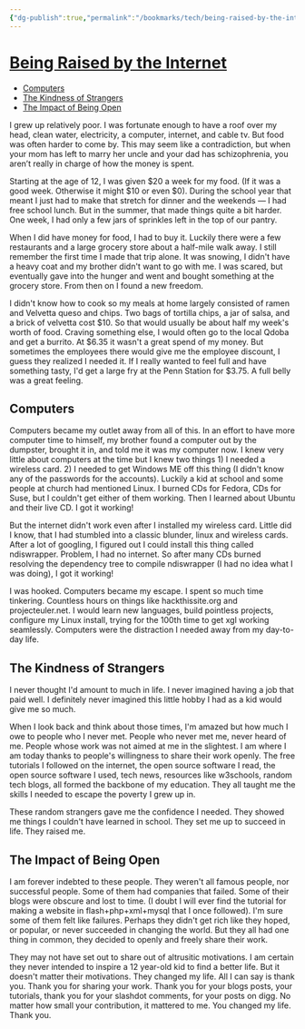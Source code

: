 ```yaml
---
{"dg-publish":true,"permalink":"/bookmarks/tech/being-raised-by-the-internet/","tags":["experiences","hacker","internet","life","linux","software","things"]}
---
```



# [Being Raised by the Internet](https://jimmyhmiller.github.io/raised)

- [Computers]()
- [The Kindness of Strangers]()
- [The Impact of Being Open]()

I grew up relatively poor. I was fortunate enough to have a roof over my head, clean water, electricity, a computer, internet, and cable tv. But food was often harder to come by. This may seem like a contradiction, but when your mom has left to marry her uncle and your dad has schizophrenia, you aren’t really in charge of how the money is spent.

Starting at the age of 12, I was given $20 a week for my food. (If it was a good week. Otherwise it might $10 or even $0). During the school year that meant I just had to make that stretch for dinner and the weekends — I had free school lunch. But in the summer, that made things quite a bit harder. One week, I had only a few jars of sprinkles left in the top of our pantry.

When I did have money for food, I had to buy it. Luckily there were a few restaurants and a large grocery store about a half-mile walk away. I still remember the first time I made that trip alone. It was snowing, I didn't have a heavy coat and my brother didn't want to go with me. I was scared, but eventually gave into the hunger and went and bought something at the grocery store. From then on I found a new freedom.

I didn't know how to cook so my meals at home largely consisted of ramen and Velvetta queso and chips. Two bags of tortilla chips, a jar of salsa, and a brick of velvetta cost $10. So that would usually be about half my week's worth of food. Craving something else, I would often go to the local Qdoba and get a burrito. At $6.35 it wasn't a great spend of my money. But sometimes the employees there would give me the employee discount, I guess they realized I needed it. If I really wanted to feel full and have something tasty, I'd get a large fry at the Penn Station for $3.75. A full belly was a great feeling.

## Computers

Computers became my outlet away from all of this. In an effort to have more computer time to himself, my brother found a computer out by the dumpster, brought it in, and told me it was my computer now. I knew very little about computers at the time but I knew two things 1) I needed a wireless card. 2) I needed to get Windows ME off this thing (I didn't know any of the passwords for the accounts). Luckily a kid at school and some people at church had mentioned Linux. I burned CDs for Fedora, CDs for Suse, but I couldn't get either of them working. Then I learned about Ubuntu and their live CD. I got it working!

But the internet didn't work even after I installed my wireless card. Little did I know, that I had stumbled into a classic blunder, linux and wireless cards. After a lot of googling, I figured out I could install this thing called ndiswrapper. Problem, I had no internet. So after many CDs burned resolving the dependency tree to compile ndiswrapper (I had no idea what I was doing), I got it working!

I was hooked. Computers became my escape. I spent so much time tinkering. Countless hours on things like hackthissite.org and projecteuler.net. I would learn new languages, build pointless projects, configure my Linux install, trying for the 100th time to get xgl working seamlessly. Computers were the distraction I needed away from my day-to-day life.

## The Kindness of Strangers

I never thought I'd amount to much in life. I never imagined having a job that paid well. I definitely never imagined this little hobby I had as a kid would give me so much.

When I look back and think about those times, I'm amazed but how much I owe to people who I never met. People who never met me, never heard of me. People whose work was not aimed at me in the slightest. I am where I am today thanks to people's willingness to share their work openly. The free tutorials I followed on the internet, the open source software I read, the open source software I used, tech news, resources like w3schools, random tech blogs, all formed the backbone of my education. They all taught me the skills I needed to escape the poverty I grew up in.

These random strangers gave me the confidence I needed. They showed me things I couldn't have learned in school. They set me up to succeed in life. They raised me.

## The Impact of Being Open

I am forever indebted to these people. They weren't all famous people, nor successful people. Some of them had companies that failed. Some of their blogs were obscure and lost to time. (I doubt I will ever find the tutorial for making a website in flash+php+xml+mysql that I once followed). I'm sure some of them felt like failures. Perhaps they didn't get rich like they hoped, or popular, or never succeeded in changing the world. But they all had one thing in common, they decided to openly and freely share their work.

They may not have set out to share out of altrusitic motivations. I am certain they never intended to inspire a 12 year-old kid to find a better life. But it doesn't matter their motivations. They changed my life. All I can say is thank you. Thank you for sharing your work. Thank you for your blogs posts, your tutorials, thank you for your slashdot comments, for your posts on digg. No matter how small your contribution, it mattered to me. You changed my life. Thank you.
